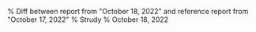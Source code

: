 % Diff between report from "October 18, 2022" and reference report from "October 17, 2022"
% Strudy
% October 18, 2022


